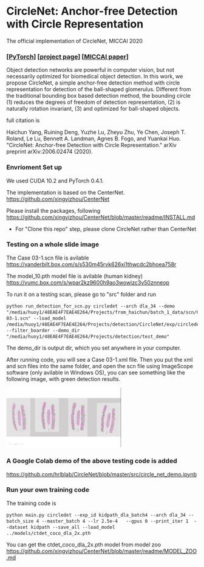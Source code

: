 # CircleNet: Anchor-free Detection with Circle Representation
The official implementation of CircleNet, MICCAI 2020
### [[PyTorch]](https://github.com/hrlblab/CircleNet) [[project page]](https://github.com/hrlblab/CircleNet)  [[MICCAI paper]](https://arxiv.org/pdf/2006.02474.pdf)

Object detection networks are powerful in computer vision, but not
necessarily optimized for biomedical object detection. In this work, we propose
CircleNet, a simple anchor-free detection method with circle representation for
detection of the ball-shaped glomerulus. Different from the traditional bounding
box based detection method, the bounding circle (1) reduces the degrees of freedom of detection representation, (2) is naturally rotation invariant, (3) and optimized for ball-shaped objects. 

full citation is

Haichun Yang, Ruining Deng, Yuzhe Lu, Zheyu Zhu, Ye Chen, Joseph T. Roland, Le Lu, Bennett A. Landman, Agnes B. Fogo, and Yuankai Huo. "CircleNet: Anchor-free Detection with Circle Representation." arXiv preprint arXiv:2006.02474 (2020).

### Envrioment Set up
We used CUDA 10.2 and PyTorch 0.4.1. 

The implementation is based on the CenterNet.
https://github.com/xingyizhou/CenterNet

Please install the packages, following 
https://github.com/xingyizhou/CenterNet/blob/master/readme/INSTALL.md
* For "Clone this repo" step, please clone CircleNet rather than CenterNet


### Testing on a whole slide image
The Case 03-1.scn file is avilable
https://vanderbilt.box.com/s/s530m45rvk626xi1thwcdc2bhoea758r

The model_10.pth model file is avilable (human kidney)
https://vumc.box.com/s/wpar2kz9600h9ao3wowjzc3y50znneop

To run it on a testing scan, please go to "src" folder and run
```
python run_detection_for_scn.py circledet --arch dla_34 --demo "/media/huoy1/48EAE4F7EAE4E264/Projects/from_haichun/batch_1_data/scn/Case 03-1.scn" --load_model /media/huoy1/48EAE4F7EAE4E264/Projects/detection/CircleNet/exp/circledet/kidpath_dla_batch4/model_10.pth --filter_boarder --demo_dir "/media/huoy1/48EAE4F7EAE4E264/Projects/detection/test_demo"
```

The demo_dir is output dir, which you set anywhere in your computer.

After running code, you will see a Case 03-1.xml file.
Then you put the xml and scn files into the same folder, and open the scn file using ImageScope software (only avilable in Windows OS), you can see something like the following image, with green detection results.

<img src="https://github.com/yuankaihuo/temp/blob/master/screenshot.jpg" width="60%" /> 

### A Google Colab demo of the above testing code is added 
https://github.com/hrlblab/CircleNet/blob/master/src/circle_net_demo.ipynb

### Run your own training code
The training code is
```
python main.py circledet --exp_id kidpath_dla_batch4 --arch dla_34 --batch_size 4 --master_batch 4 --lr 2.5e-4   --gpus 0 --print_iter 1  --dataset kidpath --save_all --load_model ../models/ctdet_coco_dla_2x.pth
```

You can get the ctdet_coco_dla_2x.pth model from model zoo
https://github.com/xingyizhou/CenterNet/blob/master/readme/MODEL_ZOO.md
